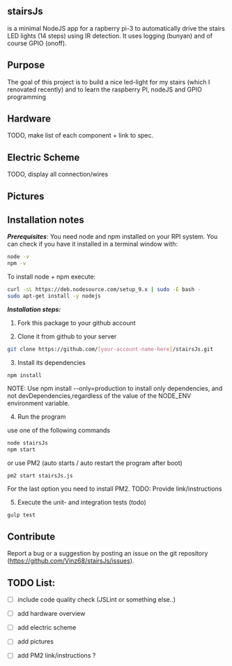 ## stairsJs
is a minimal NodeJS app for a rapberry pi-3 to automatically drive the stairs LED lights (14 steps) using IR detection.
It uses logging (bunyan) and of course GPIO (onoff).

## Purpose 
The goal of this project is to build a nice led-light for my stairs (which I renovated recently) and to learn the raspberry PI, nodeJS and GPIO programming

## Hardware
TODO, make list of each component + link to spec.

## Electric Scheme
TODO, display all connection/wires

## Pictures


## Installation notes

***Prerequisites***: You need node and npm installed on your RPI system. You can check if you have it installed in a terminal window with:

``` bash
node -v
npm -v
```

To install node + npm execute:
``` bash
curl -sL https://deb.nodesource.com/setup_9.x | sudo -E bash -
sudo apt-get install -y nodejs
```

***Installation steps:***

1. Fork this package to your github account


2. Clone it from github to your server 
``` bash
git clone https://github.com/[your-account-name-here]/stairsJs.git
```


3. Install its dependencies 
```
npm install
```
NOTE: Use npm install --only=production to install only dependencies, and not devDependencies,regardless of the value of the NODE_ENV environment variable.


4. Run the program

use one of the following commands
``` bash
node stairsJs
npm start
```
or use PM2 (auto starts / auto restart the program after boot)
``` bash
pm2 start stairsJs.js
```
For the last option you need to install PM2. TODO: Provide link/instructions


5. Execute the unit- and integration tests (todo)
```
gulp test
```

## Contribute

Report a bug or a suggestion by posting an issue on the git repository (https://github.com/Vinz68/stairsJs/issues).

 
## TODO List:
 - [ ] include code quality check (JSLint or something else..)     
 - [ ] add hardware overview
 - [ ] add electric scheme
 - [ ] add pictures
 - [ ] add PM2 link/instructions ?

 



